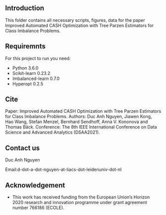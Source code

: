 ## Introduction
This folder contains all necessary scripts, figures, data for
the paper Improved Automated CASH Optimization with Tree Parzen Estimators for Class Imbalance Problems. 

## Requiremnts
For this project to run you need:
* Python 3.6.0
* Scikit-learn 0.23.2 
* Imbalanced-learn 0.7.0
* Hyperopt 0.2.5

## Cite

Paper: Improved Automated CASH Optimization with Tree Parzen Estimators for Class Imbalance Problems.
Authors: Duc Anh Nguyen, Jiawen Kong, Hao Wang, Stefan Menzel, Bernhard Sendhoff, Anna V. Kononova and Thomas Bäck.
Conference: The 8th IEEE International Conference on Data Science and Advanced Analytics (DSAA2021).

## Contact us

Duc Anh Nguyen

Email:d-dot-a-dot-nguyen-at-liacs-dot-leidenuniv-dot-nl


## Acknowledgement

- This work has received funding from the European Union’s Horizon 2020 research and innovation programme under grant agreement number 766186 (ECOLE).
